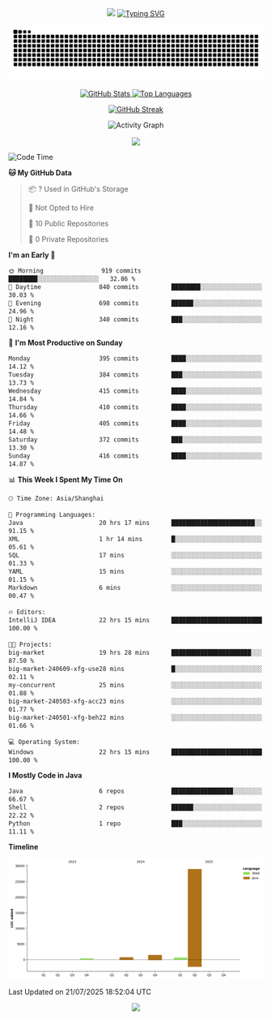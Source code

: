 <!-- -->

<p align="center">
<img src="https://capsule-render.vercel.app/api?type=waving&color=timeGradient&height=300&&section=header&text=HI%20THEME!&fontSize=90&fontAlign=50&fontAlignY=30&desc=I%20am%20AlfonsoKevin!&descAlign=50&descSize=30&descAlignY=60&animation=twinkling" />
    <a align="center" href="https://www.kaijavademo.top/"><img src="https://readme-typing-svg.demolab.com?font=Fira+Code&center=true&pause=1000&width=435&lines=Welcome+to+my+GitHub+profile+page!;%E6%AC%A2%E8%BF%8E%E6%9D%A5%E5%88%B0%E6%88%91%E7%9A%84GitHub%E4%B8%BB%E9%A1%B5%EF%BC%81" alt="Typing SVG" height=200 /> </a>
</p>
 <p align="center"><img src="https://raw.githubusercontent.com/AlfonsoKevin/AlfonsoKevin/output/github-contribution-grid-snake.svg"></p>

</p>


<p align="center" >
  <a href="https://github.com/AlfonsoKevin">  
    <img src="https://github-readme-stats.vercel.app/api/?username=AlfonsoKevin&layout=compact&border_radius=20" width="400"  alt="GitHub Stats" />
  </a>
  <a href="https://www.kaijavademo.top/">
    <img src="https://github-readme-stats.vercel.app/api/top-langs/?username=AlfonsoKevin&layout=compact&border_radius=20" width=400 alt="Top Languages"/>
  </a>
</p>


<p align="center">
    <a href="https://github.com/AlfonsoKevin">
    <img src="https://streak-stats.demolab.com?user=AlfonsoKevin&theme=transparent&hide_border=false%C2%A0%C2%A0%E5%81%87&short_numbers=false%C2%A0%C2%A0%E5%81%87&card_width=595&card_height=234" height="400"  alt="GitHub Streak" />
    </a>
</p>



<p align="center">
    <img width="800" src="https://github-readme-activity-graph.vercel.app/graph?username=AlfonsoKevin&theme=github-compact&hide_border=true&area=true&from=2024-06-01&to=2024-12-31&grid=false&custom_title=Activity%20Graph" alt="Activity Graph" title="Activity Graph" />
</p> 




<p align="center">
	<img align="center" src="https://skillicons.dev/icons?i=idea,java,mysql,redis,spring,rocket,html,css,js,react,linux,py,c,clion,docker,md,stackoverflow&theme=light" />    
</p>


<!--START_SECTION:waka-->
![Code Time](http://img.shields.io/badge/Code%20Time-166%20hrs%201%20min-blue)

**🐱 My GitHub Data** 

> 📦 ? Used in GitHub's Storage 
 > 
> 🚫 Not Opted to Hire
 > 
> 📜 10 Public Repositories 
 > 
> 🔑 0 Private Repositories 
 > 
**I'm an Early 🐤** 

```text
🌞 Morning                919 commits         ████████░░░░░░░░░░░░░░░░░   32.86 % 
🌆 Daytime                840 commits         ████████░░░░░░░░░░░░░░░░░   30.03 % 
🌃 Evening                698 commits         ██████░░░░░░░░░░░░░░░░░░░   24.96 % 
🌙 Night                  340 commits         ███░░░░░░░░░░░░░░░░░░░░░░   12.16 % 
```
📅 **I'm Most Productive on Sunday** 

```text
Monday                   395 commits         ████░░░░░░░░░░░░░░░░░░░░░   14.12 % 
Tuesday                  384 commits         ███░░░░░░░░░░░░░░░░░░░░░░   13.73 % 
Wednesday                415 commits         ████░░░░░░░░░░░░░░░░░░░░░   14.84 % 
Thursday                 410 commits         ████░░░░░░░░░░░░░░░░░░░░░   14.66 % 
Friday                   405 commits         ████░░░░░░░░░░░░░░░░░░░░░   14.48 % 
Saturday                 372 commits         ███░░░░░░░░░░░░░░░░░░░░░░   13.30 % 
Sunday                   416 commits         ████░░░░░░░░░░░░░░░░░░░░░   14.87 % 
```


📊 **This Week I Spent My Time On** 

```text
🕑︎ Time Zone: Asia/Shanghai

💬 Programming Languages: 
Java                     20 hrs 17 mins      ███████████████████████░░   91.15 % 
XML                      1 hr 14 mins        █░░░░░░░░░░░░░░░░░░░░░░░░   05.61 % 
SQL                      17 mins             ░░░░░░░░░░░░░░░░░░░░░░░░░   01.33 % 
YAML                     15 mins             ░░░░░░░░░░░░░░░░░░░░░░░░░   01.15 % 
Markdown                 6 mins              ░░░░░░░░░░░░░░░░░░░░░░░░░   00.47 % 

🔥 Editors: 
IntelliJ IDEA            22 hrs 15 mins      █████████████████████████   100.00 % 

🐱‍💻 Projects: 
big-market               19 hrs 28 mins      ██████████████████████░░░   87.50 % 
big-market-240609-xfg-use28 mins             █░░░░░░░░░░░░░░░░░░░░░░░░   02.11 % 
my-concurrent            25 mins             ░░░░░░░░░░░░░░░░░░░░░░░░░   01.88 % 
big-market-240503-xfg-acc23 mins             ░░░░░░░░░░░░░░░░░░░░░░░░░   01.77 % 
big-market-240501-xfg-beh22 mins             ░░░░░░░░░░░░░░░░░░░░░░░░░   01.66 % 

💻 Operating System: 
Windows                  22 hrs 15 mins      █████████████████████████   100.00 % 
```

**I Mostly Code in Java** 

```text
Java                     6 repos             █████████████████░░░░░░░░   66.67 % 
Shell                    2 repos             ██████░░░░░░░░░░░░░░░░░░░   22.22 % 
Python                   1 repo              ███░░░░░░░░░░░░░░░░░░░░░░   11.11 % 
```



**Timeline**

![Lines of Code chart](https://raw.githubusercontent.com/AlfonsoKevin/AlfonsoKevin/main/assets/bar_graph.png)


 Last Updated on 21/07/2025 18:52:04 UTC
<!--END_SECTION:waka-->

<p align="center">
    <a href="https://github.com/AlfonsoKevin"></a><img src="https://img.shields.io/badge/GitHub-grey?logo=github" />
</p>

